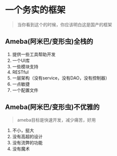 # 一个务实的框架
> 当你看到这个的时候，你应该明白这是国产的框架


## Ameba(阿米巴/变形虫)全栈的
1. 提供一些工具帮助开发
2. 一个UI库
3. 一些模块支持
4. RESTful
5. 一层架构（没有service，没有DAO，没有控制器）
6. 一点敏捷
7. 一个配置文件


## Ameba(阿米巴/变形虫)不优雅的
> ameba目标是快速开发，减少痛苦，好用

1. 不小，挺大
2. 没有高超的设计
3. 没有流弊的功能
4. 没有魔术
